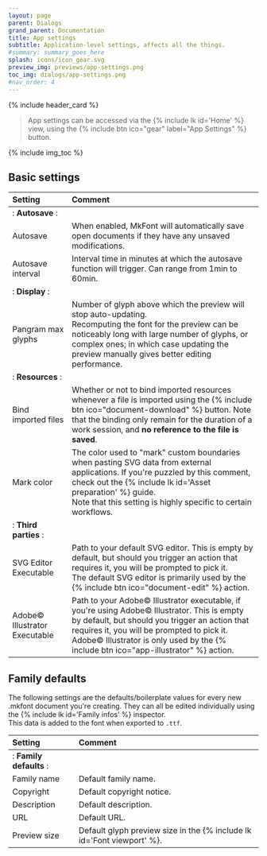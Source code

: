 ```yaml
---
layout: page
parent: Dialogs
grand_parent: Documentation
title: App settings
subtitle: Application-level settings, affects all the things.
#summary: summary_goes_here
splash: icons/icon_gear.svg
preview_img: previews/app-settings.png
toc_img: dialogs/app-settings.png
#nav_order: 4
---
```


{% include header_card %}

> App settings can be accessed via the {% include lk id='Home' %} view, using the {% include btn ico="gear" label="App Settings" %} button.

{% include img_toc %}

## Basic settings

| Setting       | Comment          |
|:-------------|:------------------|
|: **Autosave**   :||
| Autosave | When enabled, MkFont will automatically save open documents if they have any unsaved modifications. |
| Autosave interval | Interval time in minutes at which the autosave function will trigger. Can range from 1min to 60min. |
|: **Display**   :||
| Pangram max glyphs | Number of glyph above which the preview will stop auto-updating.<br>Recomputing the font for the preview can be noticeably long with large number of glyphs, or complex ones; in which case updating the preview manually gives better editing performance. |
|: **Resources**   :||
| Bind imported files | Whether or not to bind imported resources whenever a file is imported using the {% include btn ico="document-download" %} button. Note that the binding only remain for the duration of a work session, and **no reference to the file is saved**. |
| Mark color | The color used to "mark" custom boundaries when pasting SVG data from external applications. If you're puzzled by this comment, check out the {% include lk id='Asset preparation' %} guide.<br>Note that this setting is highly specific to certain workflows. |
|: **Third parties**   :||
| SVG Editor Executable | Path to your default SVG editor. This is empty by default, but should you trigger an action that requires it, you will be prompted to pick it.<br>The default SVG editor is primarily used by the {% include btn ico="document-edit" %} action. |
| Adobe© Illustrator Executable | Path to your Adobe© Illustrator executable, if you're using Adobe© Illustrator. This is empty by default, but should you trigger an action that requires it, you will be prompted to pick it.<br>Adobe© Illustrator is only used by the {% include btn ico="app-illustrator" %} action. |

## Family defaults
The following settings are the defaults/boilerplate values for every new .mkfont document you're creating. They can all be edited individually using the {% include lk id='Family infos' %} inspector.  
This data is added to the font when exported to `.ttf`.

| Setting       | Comment          |
|:-------------|:------------------|
|: **Family defaults**   :||
| Family name | Default family name. |
| Copyright | Default copyright notice. |
| Description | Default description. |
| URL | Default URL. |
| Preview size | Default glyph preview size in the {% include lk id='Font viewport' %}. |